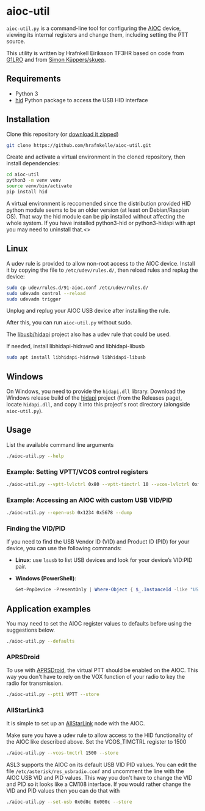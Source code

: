 # aioc-util

`aioc-util.py` is a command-line tool for configuring the [AIOC](https://github.com/skuep/AIOC)
device, viewing its internal registers and change them, including setting the PTT source.

This utility is written by Hrafnkell Eiríksson TF3HR based on code from [G1LRO](https://g1lro.uk/?p=676) and from [Simon Küppers/skuep](https://github.com/skuep/AIOC/pull/93#issuecomment-2571321845).

## Requirements

- Python 3
- [hid](https://pypi.org/project/hid/) Python package to access the USB HID interface

## Installation

Clone this repository (or [download it zipped](https://github.com/hrafnkelle/aioc-util/archive/refs/heads/main.zip))
```bash
git clone https://github.com/hrafnkelle/aioc-util.git
```

Create and activate a virtual environment in the cloned repository, then install dependencies:

```bash
cd aioc-util
python3 -m venv venv
source venv/bin/activate
pip install hid
```

A virtual environment is reccomended since the distribution provided HID python module seems to be an older version (at least on Debian/Raspian OS). That way the hid module can be pip installed without affecting the whole system. If you have installed python3-hid or python3-hidapi with apt you may need to uninstall that.<>

## Linux

A udev rule is provided to allow non-root access to the AIOC device. Install it by copying
the file to `/etc/udev/rules.d/`, then reload rules and replug the device:

```bash
sudo cp udev/rules.d/91-aioc.conf /etc/udev/rules.d/
sudo udevadm control --reload
sudo udevadm trigger
```

Unplug and replug your AIOC USB device after installing the rule.

After this, you can run `aioc-util.py` without sudo.

The [libusb/hidapi](https://github.com/libusb/hidapi) project also has a udev rule that could be used.

If needed, install libhidapi-hidraw0 and libhidapi-libusb
```bash
sudo apt install libhidapi-hidraw0 libhidapi-libusb
```

## Windows

On Windows, you need to provide the `hidapi.dll` library. Download the Windows release build of the [hidapi](https://github.com/libusb/hidapi) project (from the Releases page), locate `hidapi.dll`, and copy it into this project's root directory (alongside `aioc-util.py`).

## Usage

List the available command line arguments
```bash
./aioc-util.py --help
```

### Example: Setting VPTT/VCOS control registers

```bash
./aioc-util.py --vptt-lvlctrl 0x80 --vptt-timctrl 10 --vcos-lvlctrl 0xff --vcos-timctrl 20 --store
```

### Example: Accessing an AIOC with custom USB VID/PID

```bash
./aioc-util.py --open-usb 0x1234 0x5678 --dump
```

### Finding the VID/PID

If you need to find the USB Vendor ID (VID) and Product ID (PID) for your device, you can use the following commands:

- **Linux**: use `lsusb` to list USB devices and look for your device’s VID:PID pair.
- **Windows (PowerShell)**:

  ```powershell
  Get-PnpDevice -PresentOnly | Where-Object { $_.InstanceId -like "USB\\VID*" } | Select-Object Name, InstanceId
  ```

## Application examples

You may need to set the AIOC register values to defaults before using the suggestions below.

```bash
./aioc-util.py --defaults 
```


### APRSDroid

To use with [APRSDroid](https://aprsdroid.org/), the virtual PTT should be enabled on the AIOC. This way you don't have to rely on the VOX function of your radio to key the radio for transmission.

```bash
./aioc-util.py --ptt1 VPTT --store
```

### AllStarLink3

It is simple to set up an [AllStarLink](https://www.allstarlink.org/) node with the AIOC. 

Make sure you have a udev rule to allow access to the HID functionality of the AIOC like described above. Set the VCOS_TIMCTRL register to 1500

```bash
./aioc-util.py --vcos-tmctrl 1500 --store
```

ASL3 supports the AIOC on its default USB VID PID values. You can edit the file `/etc/asterisk/res_usbradio.conf` and 
uncomment the line with the AIOC USB VID and PID values. This way you don't have to change the VID and PID so it looks like a CM108 interface. If you would rather change the VID and PID values then you can do that with
```bash
./aioc-util.py --set-usb 0x0d8c 0x000c --store
```

